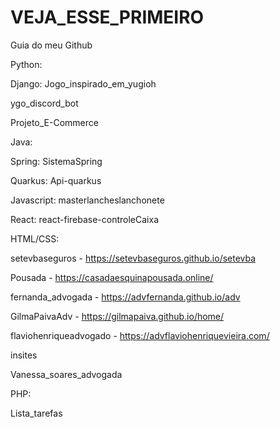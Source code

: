 # VEJA_ESSE_PRIMEIRO
Guia do meu Github

Python:

  Django: Jogo_inspirado_em_yugioh
  
  ygo_discord_bot 
  
  Projeto_E-Commerce

  
Java:

  Spring: SistemaSpring
  
  Quarkus: Api-quarkus

  
Javascript:
  masterlancheslanchonete
  
  React: react-firebase-controleCaixa
  
  
HTML/CSS:

  setevbaseguros - https://setevbaseguros.github.io/setevba
  
  Pousada - https://casadaesquinapousada.online/

  fernanda_advogada - https://advfernanda.github.io/adv

  GilmaPaivaAdv - https://gilmapaiva.github.io/home/
  
  flaviohenriqueadvogado - https://advflaviohenriquevieira.com/
  
  insites

  Vanessa_soares_advogada

   
PHP:

  Lista_tarefas
